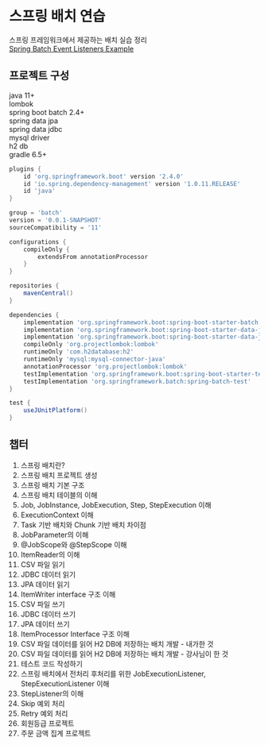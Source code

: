 # 스프링 배치 연습

스프링 프레임워크에서 제공하는 배치 실습 정리  
[Spring Batch Event Listeners Example](https://howtodoinjava.com/spring-batch/spring-batch-event-listeners/#skip)

## 프로젝트 구성
java 11+  
lombok  
spring boot batch 2.4+  
spring data jpa  
spring data jdbc  
mysql driver  
h2 db  
gradle 6.5+  

```gradle
plugins {
	id 'org.springframework.boot' version '2.4.0'
	id 'io.spring.dependency-management' version '1.0.11.RELEASE'
	id 'java'
}

group = 'batch'
version = '0.0.1-SNAPSHOT'
sourceCompatibility = '11'

configurations {
	compileOnly {
		extendsFrom annotationProcessor
	}
}

repositories {
	mavenCentral()
}

dependencies {
	implementation 'org.springframework.boot:spring-boot-starter-batch'
	implementation 'org.springframework.boot:spring-boot-starter-data-jdbc'
	implementation 'org.springframework.boot:spring-boot-starter-data-jpa'
	compileOnly 'org.projectlombok:lombok'
	runtimeOnly 'com.h2database:h2'
	runtimeOnly 'mysql:mysql-connector-java'
	annotationProcessor 'org.projectlombok:lombok'
	testImplementation 'org.springframework.boot:spring-boot-starter-test'
	testImplementation 'org.springframework.batch:spring-batch-test'
}

test {
	useJUnitPlatform()
}
```

## 챕터
01. 스프링 배치란?  
02. 스프링 배치 프로젝트 생성  
03. 스프링 배치 기본 구조  
04. 스프링 배치 테이블의 이해  
05. Job, JobInstance, JobExecution, Step, StepExecution 이해  
06. ExecutionContext 이해  
07. Task 기반 배치와 Chunk 기반 배치 차이점  
08. JobParameter의 이해  
09. @JobScope와 @StepScope 이해  
10. ItemReader의 이해  
11. CSV 파일 읽기  
12. JDBC 데이터 읽기  
13. JPA 데이터 읽기  
14. ItemWriter interface 구조 이해  
15. CSV 파일 쓰기  
16. JDBC 데이터 쓰기  
17. JPA 데이터 쓰기  
18. ItemProcessor Interface 구조 이해  
19. CSV 파일 데이터를 읽어 H2 DB에 저장하는 배치 개발 - 내가한 것  
20. CSV 파일 데이터를 읽어 H2 DB에 저장하는 배치 개발 - 강사님이 한 것  
21. 테스트 코드 작성하기  
22. 스프링 배치에서 전처리 후처리를 위한 JobExecutionListener, StepExecutionListener 이해  
23. StepListener의 이해  
24. Skip 예외 처리  
25. Retry 예외 처리  
26. 회원등급 프로젝트
27. 주문 금액 집계 프로젝트